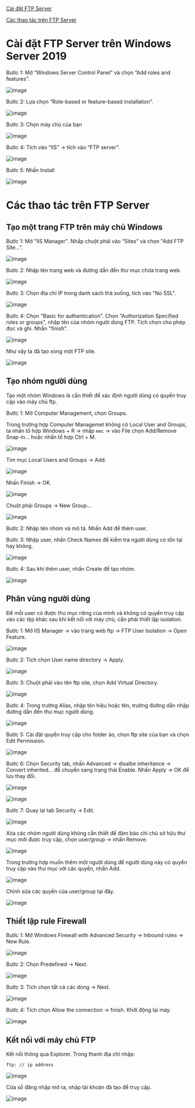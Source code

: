 [Cài đặt FTP Server](#caidat)

[Các thao tác trên FTP Server](#thaotac)

<a name="caidat"></a>
# Cài đặt FTP Server trên Windows Server 2019

Bước 1: Mở “Windows Server Control Panel” và chọn “Add roles and features”.

![image](https://user-images.githubusercontent.com/111716161/193403314-24f109a7-bc92-425f-8da3-167817e2bcb0.png)

Bước 2: Lựa chọn “Role-based or feature-based installation”.

![image](https://user-images.githubusercontent.com/111716161/193403343-c417146e-90e2-4413-ada9-29a66d3f47b0.png)

Bước 3: Chọn máy chủ của bạn

![image](https://user-images.githubusercontent.com/111716161/193403366-dcda4e40-38e3-4fa4-b1c6-b05671f5e5db.png)

Bước 4: Tích vào “IIS” -> tích vào “FTP server”.

![image](https://user-images.githubusercontent.com/111716161/193403380-49a37de2-f3f9-44f1-a6fc-31d3e35e698b.png)

Bước 5: Nhấn Install

![image](https://user-images.githubusercontent.com/111716161/193403422-2e62e1bc-3746-4ad1-9814-3b73accec167.png)

<a name="thaotac"></a>
# Các thao tác trên FTP Server

## Tạo một trang FTP trên máy chủ Windows

Bước 1: Mở "IIS Manager". Nhấp chuột phải vào “Sites” và chọn "Add FTP Site...".

![image](https://user-images.githubusercontent.com/111716161/193487922-915541dc-f2a7-4423-8797-cf5826c9bfaf.png)

Bước 2: Nhập tên trang web và đường dẫn đến thư mục chứa trang web.

![image](https://user-images.githubusercontent.com/111716161/193488045-45ff8c92-c086-47a3-8d87-21a1c36a85bc.png)

Bước 3: Chọn địa chỉ IP trong danh sách thả xuống, tích vào "No SSL".

![image](https://user-images.githubusercontent.com/111716161/193488155-5154178e-9c1b-4e14-8bbc-da05c0ac87cf.png)

Bước 4: Chọn "Basic for authentication". Chọn "Authorization Specified roles or groups", nhập tên của nhóm người dùng FTP. Tích chọn cho phép đọc và ghi. Nhấn "finish".

![image](https://user-images.githubusercontent.com/111716161/193488274-2e359351-dfca-4665-9c9b-bdf631d0f0f3.png)

Như vậy ta đã tạo xong một FTP site. 

![image](https://user-images.githubusercontent.com/111716161/193488302-51ae2efd-0895-43f2-b1b6-95400a403bae.png)

## Tạo nhóm người dùng

Tạo một nhóm Windows là cần thiết để xác định người dùng có quyền truy cập vào máy chủ ftp. 

Bước 1: Mở Computer Management, chọn Groups.

Trong trường hợp Computer Managemet không có Local User and Groups, ta nhấn tổ hợp Windows + R -> nhập `mmc` -> vào File chọn Add/Remove Snap-in... hoặc nhấn tổ hợp Ctrl + M.

![image](https://user-images.githubusercontent.com/111716161/193725768-232d315c-9998-45ae-abc6-83f0e81e4291.png)

Tìm mục Local Users and Groups -> Add.

![image](https://user-images.githubusercontent.com/111716161/193725936-7545441b-1c8e-47b6-ab4f-51be8dc39f25.png)

Nhấn Finish -> OK.

![image](https://user-images.githubusercontent.com/111716161/193726055-06725d6a-8a2f-48ea-a668-3dd4cd544561.png)

Chuột phải Groups -> New Group...

![image](https://user-images.githubusercontent.com/111716161/193726599-19fa1828-34bc-4269-a880-2052c3f53adc.png)

Bước 2: Nhập tên nhóm và mô tả. Nhấn Add để thêm user.

Bước 3: Nhập user, nhấn Check Names để kiểm tra người dùng có tồn tại hay không. 

![image](https://user-images.githubusercontent.com/111716161/193726917-e4397774-0922-4b65-9b5e-449afac3b23a.png)

Bước 4: Sau khi thêm user, nhấn Create để tạo nhóm. 

![image](https://user-images.githubusercontent.com/111716161/193726953-ee766c65-3954-48b3-9975-6684da4ece71.png)

## Phân vùng người dùng

Để mỗi user có được thư mục riêng của mình và không có quyền truy cập vào các tệp khác sau khi kết nối với máy chủ, cần phải thiết lập isolation. 

Bước 1: Mở IIS Manager -> vào trang web ftp -> FTP User Isolation -> Open Feature.

![image](https://user-images.githubusercontent.com/111716161/193722472-1c14e23e-37b9-4fdc-b0b3-7e9254379c14.png)

Bước 2: Tích chọn User name directory -> Apply. 

![image](https://user-images.githubusercontent.com/111716161/193722648-91f7fbe0-355b-423c-9a03-2df741c4ba4c.png)

Bước 3: Chuột phải vào tên ftp site, chọn Add Virtual Directory.

![image](https://user-images.githubusercontent.com/111716161/193722734-31fa7490-db5c-4bd7-a0f6-1f070f32b4c6.png)

Bước 4: Trong trường Alias, nhập tên hiệu hoặc tên, trường đường dẫn nhập đường dẫn đến thư mục người dùng. 

![image](https://user-images.githubusercontent.com/111716161/193722797-e4441900-f4ba-40e9-863d-1c5c1f857d37.png)

Bước 5: Cài đặt quyền truy cập cho folder ảo, chọn ftp site của bạn và chọn Edit Permission. 

![image](https://user-images.githubusercontent.com/111716161/193722877-f8c92d24-a380-4bea-ae43-44742132efcf.png)

Bước 6: Chọn Security tab, nhấn Advanced -> disalbe inheritance -> Convert inherited... để chuyển sang trạng thái Enable. Nhấn Apply -> OK để lưu thay đổi. 

![image](https://user-images.githubusercontent.com/111716161/193723081-c0ad64a2-3268-45bd-9ea6-8f15378ac76f.png)

![image](https://user-images.githubusercontent.com/111716161/193723225-db205e16-368c-4135-bdeb-e806b91a3c13.png)

Bước 7: Quay lại tab Security -> Edit.

![image](https://user-images.githubusercontent.com/111716161/193723477-92380857-6b65-4b6d-93ab-a4853f7dcebf.png)

Xóa các nhóm người dùng không cần thiết để đảm bảo chỉ chủ sở hữu thư mục mới được truy cập, chọn user/group -> nhấn Remove.

![image](https://user-images.githubusercontent.com/111716161/193723667-06bda564-0195-4717-852d-727aa8b33e93.png)

Trong trường hợp muốn thêm một người dùng để người dùng này có quyền truy cập vào thư mục với các quyền, nhấn Add. 

![image](https://user-images.githubusercontent.com/111716161/193724045-dcc987f0-da76-41cf-9ae1-ecaba117b37c.png)

Chỉnh sửa các quyền của user/group tại đây. 

![image](https://user-images.githubusercontent.com/111716161/193724183-f2394b86-8801-4f82-9443-4a2e011a52a7.png)

## Thiết lập rule Firewall

Bước 1: Mở Windows Firewall with Advanced Security -> Inbound rules -> New Rule.

![image](https://user-images.githubusercontent.com/111716161/193724414-8daced0f-d94e-41c9-98c9-7be299a645be.png)

Bước 2: Chọn Predefined -> Next.

![image](https://user-images.githubusercontent.com/111716161/193724577-0b130a3c-e717-4e15-8679-e0c59fa87220.png)

Bước 3: Tích chọn tất cả các dòng -> Next.

![image](https://user-images.githubusercontent.com/111716161/193724783-0d2c0f7a-605f-41bd-b055-906c60caca57.png)

Bước 4: Tích chọn Allow the connection -> finish. Khởi động lại máy. 

![image](https://user-images.githubusercontent.com/111716161/193724810-60be6941-e42d-4ae6-8752-164b1eebf258.png)

## Kết nối với máy chủ FTP

Kết nối thông qua Explorer. Trong thanh địa chỉ nhập:

```
ftp: // ip address
```

![image](https://user-images.githubusercontent.com/111716161/193727172-aaf6e48e-fbae-49b1-9fe2-3ec04b3e4e8b.png)

Cửa sổ đăng nhập mở ra, nhập tài khoản đã tạo để truy cập. 

![image](https://user-images.githubusercontent.com/111716161/193727216-fc88b13f-79d6-4981-a167-dfdd60eef9a7.png)
